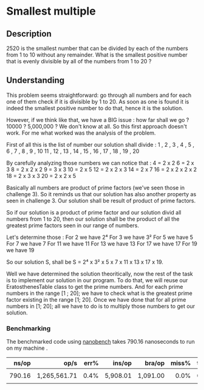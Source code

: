<a id="top"></a>
# Smallest multiple

## Description

2520 is the smallest number that can be divided by each of the numbers from 1 to 10 without any remainder.
What is the smallest positive number that is evenly divisible by all of the numbers from 1 to 20 ?

## Understanding

This problem seems straightforward: go through all numbers and for each one of them check if it is divisible by 1 to 20.
As soon as one is found it is indeed the smallest positive number to do that, hence it is the solution.

However, if we think like that, we have a BIG issue : how far shall we go ? 10000 ? 5,000,000 ? We don't know at all.
So this first approach doesn't work. For me what worked was the analysis of the problem.

First of all this is the list of number our solution shall divide : 
1 , 2 , 3 , 4 , 5 , 6 , 7 , 8 , 9 , 10
11 , 12 , 13 , 14 , 15 , 16 , 17 , 18 , 19 , 20

By carefully analyzing those numbers we can notice that :
4 = 2 x 2
6 = 2 x 3
8 = 2 x 2 x 2
9 = 3 x 3
10 = 2 x 5
12 = 2 x 2 x 3
14 = 2 x 7
16 = 2 x 2 x 2 x 2
18 = 2 x 3 x 3
20 = 2 x 2 x 5

Basically all numbers are product of prime factors (we've seen those in challenge 3).
So it reminds us that our solution has also another property as seen in challenge 3.
Our solution shall be result of product of prime factors.

So if our solution is a product of prime factor and our solution divid all numbers from 1 to 20, then 
our solution shall be the product of all the greatest prime factors seen in our range of numbers.

Let's determine those : 
For 2 we have 2⁴
For 3 we have 3²
For 5 we have 5
For 7 we have 7
For 11 we have 11
For 13 we have 13
For 17 we have 17
For 19 we have 19

So our solution S, shall be S = 2⁴ x 3² x 5 x 7 x 11 x 13 x 17 x 19.

Well we have determined the solution theoritically, now the rest of the task is to implement our solution 
in our program.
To do that, we will reuse our EratosthenesTable class to get the prime numbers.
And for each prime numbers in the range [1 ; 20]; we have to check what is the greatest prime factor
existing in the range [1; 20]. Once we have done that for all prime numbers in [1; 20];
all we have to do is to multiply those numbers to get our solution.

### Benchmarking

The benchmarked code using [nanobench](https://github.com/martinus/nanobench) takes 790.16 nanoseconds to run on my machine .

|               ns/op |                op/s |    err% |          ins/op |         bra/op |   miss% |     total | benchmark
|--------------------:|--------------------:|--------:|----------------:|---------------:|--------:|----------:|:----------
|              790.16 |        1,265,561.71 |    0.4% |        5,908.01 |       1,091.00 |    0.0% |      0.01 | `some double ops`

